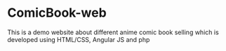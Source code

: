 # ComicBook-web
This is a demo website about different anime comic book selling which is developed using HTML/CSS, Angular JS and php
